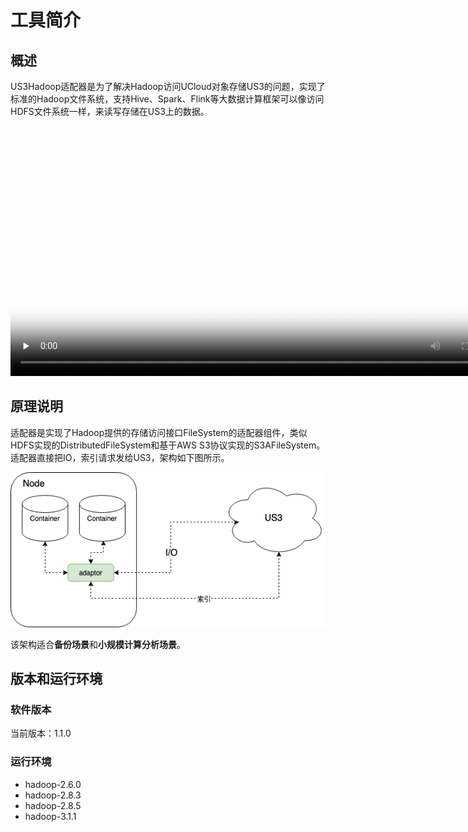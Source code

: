 # 工具简介

## 概述

US3Hadoop适配器是为了解决Hadoop访问UCloud对象存储US3的问题，实现了标准的Hadoop文件系统，支持Hive、Spark、Flink等大数据计算框架可以像访问HDFS文件系统一样，来读写存储在US3上的数据。

<video id="video" length=1000 width=800 controls="" preload="none" poster="https://static.ucloud.cn/1a66ee246c0ff52203d82c9f001b6b45.png">
      <source id="mp4" src="http://caozuozhinan.cn-bj.ufileos.com/录屏2 us3 Hadoop.mp4">
      </video>

## 原理说明

适配器是实现了Hadoop提供的存储访问接口FileSystem的适配器组件，类似HDFS实现的DistributedFileSystem和基于AWS S3协议实现的S3AFileSystem。适配器直接把IO，索引请求发给US3，架构如下图所示。

![](/images/hadoop_no_mds.png)

该架构适合**备份场景**和**小规模计算分析场景**。

## 版本和运行环境

### 软件版本

当前版本：1.1.0

### 运行环境

  - hadoop-2.6.0
  - hadoop-2.8.3
  - hadoop-2.8.5
  - hadoop-3.1.1